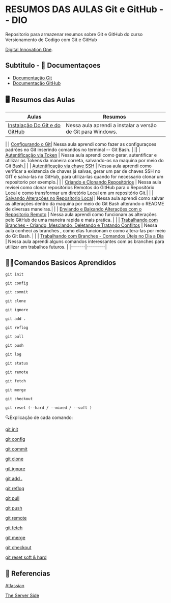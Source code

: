 
# RESUMOS DAS AULAS Git e GitHub -- DIO

Repositorio para armazenar resumos sobre Git e GitHub do curso Versionamento de Codigo com Git e GitHub 

[Digital Innovation One](http://www.dio.me/).

## Subtitulo - 📃 Documentaçoes 
- [Documentação Git](https://git-scm.com/doc)
- [Documentação GitHub](https://docs.github.com/pt)

## 🖥 Resumos das Aulas

| Aulas | Resumos | 
|-------|---------|
| [Instalação Do Git e do GitHub](https://web.dio.me/course/versionamento-de-codigo-com-git-e-github/learning/c8d73362-9038-4259-af4c-30dcc5551afe?back=/track/microsoft-azure-essentials&tab=forum&moduleId=undefined)| Nessa aula aprendi a instalar a versão de Git para Windows.|
| 
| [Configurando o Git](https://web.dio.me/course/versionamento-de-codigo-com-git-e-github/learning/f9b294d2-f8ca-4364-9031-1e897721b3e2?back=/track/microsoft-azure-essentials&tab=forum&moduleId=undefined)| Nessa aula aprendi como fazer as configuraçoes padrões no Git inserindo comandos no terminal -- Git Bash. |
||
| [Autentificação via Token](https://web.dio.me/course/versionamento-de-codigo-com-git-e-github/learning/3d13d85f-2508-4396-9657-4643d3302c79?back=/track/microsoft-azure-essentials&tab=forum&moduleId=undefined) | Nessa aula aprendi como gerar, autentificar e utilizar os Tokens da maneira correta, salvando-os na maquina por meio do Git Bash.|
|
| [Autentificação via chave SSH](https://web.dio.me/course/versionamento-de-codigo-com-git-e-github/learning/a53b7d6e-d7a2-40de-a8f9-cc30b42fc93d?back=/track/microsoft-azure-essentials&tab=forum&moduleId=undefined) | Nessa aula aprendi como verificar a existencia de chaves já salvas, gerar um par de chaves SSH no GIT e salva-las no GitHub, para utiliza-las quando for necessario clonar um repositorio por exemplo.| 
|
| [Criando e Clonando Repositórios](https://web.dio.me/course/versionamento-de-codigo-com-git-e-github/learning/a53b7d6e-d7a2-40de-a8f9-cc30b42fc93d?back=/track/microsoft-azure-essentials&tab=forum&moduleId=undefined) | Nessa aula revisei como clonar repositórios Remotos do GitHub para o Repositório Local e como transformar um diretório Local em um repositório Git.|
|
| [Salvando Alterações no Repositorio Local](https://web.dio.me/course/versionamento-de-codigo-com-git-e-github/learning/599dd3dd-d189-474f-a55c-22f37b4472da?back=/track/microsoft-azure-essentials&tab=forum&moduleId=undefined) | Nessa aula aprendi como salvar as alterações dentro da maquina por meio do Git Bash alterando o README de diversas maneiras.|
|
| [Enviando e Baixando Alterações com o Repositorio Remoto](https://web.dio.me/course/versionamento-de-codigo-com-git-e-github/learning/dd17c56e-2327-493c-942a-358a49a26549?back=/track/microsoft-azure-essentials&tab=forum&moduleId=undefined) | Nessa aula aprendi como funcionam as alterações pelo GitHub de uma maneira rapida e mais pratica. |
|
| [Trabalhando com Branches - Criando, Mesclando, Deletando e Tratando Conflitos](https://web.dio.me/course/versionamento-de-codigo-com-git-e-github/learning/2c7fd2b1-e7c4-4947-9b07-ffcbfb4bd689?back=/track/microsoft-azure-essentials&tab=forum&moduleId=undefined) | Nessa aula conheci as branches , como elas funcionam e como altera-las por meio do Git Bash. |
|
| [Trabalhando com Branches - Comandos Úteis no Dia a Dia](https://web.dio.me/course/versionamento-de-codigo-com-git-e-github/learning/80018fab-daac-4917-8527-a6be2e0c3cf0?back=/track/microsoft-azure-essentials&tab=forum&moduleId=undefined) | Nessa aula aprendi alguns comandos interessantes com as branches para utilizar em trabalhos futuros. |
|-------|---------|
##  👩‍💻Comandos Basicos Aprendidos
```
git init
```
```
git config
```
```
git commit
```
```
git clone
```
```
git ignore
```
```
git add .
```
```
git reflog
```
```
git pull
```
```
git push
```
```
git log
```
```
git status
```
```
git remote
```
```
git fetch
```
```
git merge
```
```
git checkout
```
```
git reset (--hard / --mixed / --soft )
```
🔍Explicação de cada comando:

[ git init](https://www.atlassian.com/br/git/tutorials/setting-up-a-repository/git-init)

[ git config](https://www.atlassian.com/br/git/tutorials/setting-up-a-repository/git-config)

[ git commit](https://www.atlassian.com/br/git/tutorials/saving-changes/git-commit#:~:text=O%20comando%20git%20commit%20captura,que%20voc%C3%AA%20pe%C3%A7a%20a%20ele.)

[ git clone](https://www.atlassian.com/br/git/tutorials/setting-up-a-repository/git-clone)

[ git ignore](https://www.atlassian.com/br/git/tutorials/saving-changes/gitignore)

[ git add .](https://www.atlassian.com/git/tutorials/saving-changes)

[ git reflog](https://www.atlassian.com/br/git/tutorials/rewriting-history/git-reflog)

[ git pull](https://www.atlassian.com/br/git/tutorials/syncing/git-pull)

[ git push](https://www.atlassian.com/br/git/tutorials/syncing/git-push)

[ git remote](https://www.atlassian.com/br/git/tutorials/syncing#:~:text=O%20comando%20git%20remote%20%C3%A9%2C%20em%20ess%C3%AAncia%2C%20uma%20interface%20para,git%2Fconfig%20do%20reposit%C3%B3rio.)

[ git fetch](https://www.atlassian.com/br/git/tutorials/syncing/git-fetch)

[ git merge](https://www.atlassian.com/br/git/tutorials/using-branches/git-merge)

[ git checkout](https://www.atlassian.com/br/git/tutorials/using-branches/git-checkout)

[ git reset soft & hard ](https://www.theserverside.com/blog/Coffee-Talk-Java-News-Stories-and-Opinions/Git-reset-hard-vs-soft-Whats-the-difference#:~:text=Use%20git%20reset%20soft%20if,state%20at%20the%20reset%20commit.)


## 📔 Referencias
[Atlassian](https://www.atlassian.com/br/)

[The Server Side](https://www.theserverside.com/)
